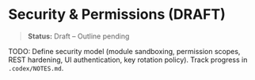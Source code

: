 # Security & Permissions (DRAFT)

> **Status:** Draft – Outline pending

TODO: Define security model (module sandboxing, permission scopes, REST hardening, UI authentication, key rotation policy). Track progress in `.codex/NOTES.md`.

